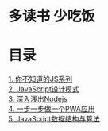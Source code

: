 # 多读书 少吃饭


# 目录

<a href='你不知道的JS系列/README.mdown'>1. 你不知道的JS系列</a></br>
<a href='JavaScript设计模式/README.md'>2. JavaScript设计模式</a></br>
<a href='深入浅出Nodejs/README.md'>3. 深入浅出Nodejs</a></br>
<a href='ProgressiveWebApps/README.md'>4. 一步一步做一个PWA应用</a></br>
<a href='JavaScript数据结构与算法/README.md'>5. JavaScript数据结构与算法</a></br>